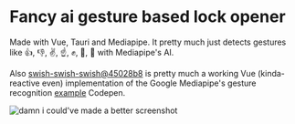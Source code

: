 # Fancy ai gesture based lock opener
Made with Vue, Tauri and Mediapipe. It pretty much just detects gestures like 👍, 👎, ✌️, ☝️, ✊, 👋, 🤟 with Mediapipe's AI.

Also [swish-swish-swish@45028b8](https://github.com/maksiksking/swish-swish-swish/commit/45028b87c286d38ef5e84b6c664af67bd9099ced) is pretty much a working Vue (kinda-reactive even) implementation of the Google Mediapipe's gesture recognition [example](https://mediapipe-studio.webapps.google.com/studio/demo/gesture_recognizer) Codepen.

![damn i could've made a better screenshot](https://!thub.com/user-attachments/assets/51f1acfc-ca05-4682-86df-85d5ed809988)
